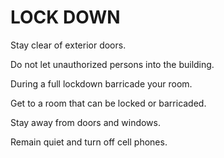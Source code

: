 # LOCK DOWN

Stay clear of exterior doors.

Do not let unauthorized persons into the building.

During a full lockdown barricade your room.

Get to a room that can be locked or barricaded.

Stay away from doors and windows.

Remain quiet and turn off cell phones.


